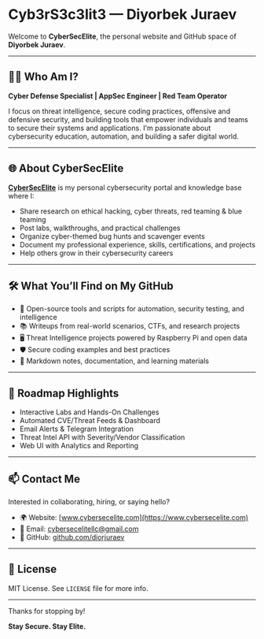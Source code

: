 # Cyb3rS3c3lit3 — Diyorbek Juraev

Welcome to **CyberSecElite**, the personal website and GitHub space of **Diyorbek Juraev**.

---

## 👨‍💻 Who Am I?

**Cyber Defense Specialist | AppSec Engineer | Red Team Operator**

I focus on threat intelligence, secure coding practices, offensive and defensive security, and building tools that empower individuals and teams to secure their systems and applications. I'm passionate about cybersecurity education, automation, and building a safer digital world.

---

## 🌐 About CyberSecElite

[**CyberSecElite**](https://www.cybersecelite.com) is my personal cybersecurity portal and knowledge base where I:

- Share research on ethical hacking, cyber threats, red teaming & blue teaming
- Post labs, walkthroughs, and practical challenges
- Organize cyber-themed bug hunts and scavenger events
- Document my professional experience, skills, certifications, and projects
- Help others grow in their cybersecurity careers

---

## 🛠️ What You’ll Find on My GitHub

- 🔧 Open-source tools and scripts for automation, security testing, and intelligence
- 📚 Writeups from real-world scenarios, CTFs, and research projects
- 🖥️ Threat Intelligence projects powered by Raspberry Pi and open data
- 🛡️ Secure coding examples and best practices
- 📄 Markdown notes, documentation, and learning materials

---

## 🚀 Roadmap Highlights

- Interactive Labs and Hands-On Challenges
- Automated CVE/Threat Feeds & Dashboard
- Email Alerts & Telegram Integration
- Threat Intel API with Severity/Vendor Classification
- Web UI with Analytics and Reporting

---

## 📫 Contact Me

Interested in collaborating, hiring, or saying hello?

- 🌍 Website: [www.cybersecelite.com](https://www.cybersecelite.com)
- 📧 Email: cybersecelitellc@gmail.com
- 🐙 GitHub: [github.com/diorjuraev](https://github.com/diorjuraev)

---

## 📄 License

MIT License. See `LICENSE` file for more info.

---

Thanks for stopping by!

**Stay Secure. Stay Elite.**
